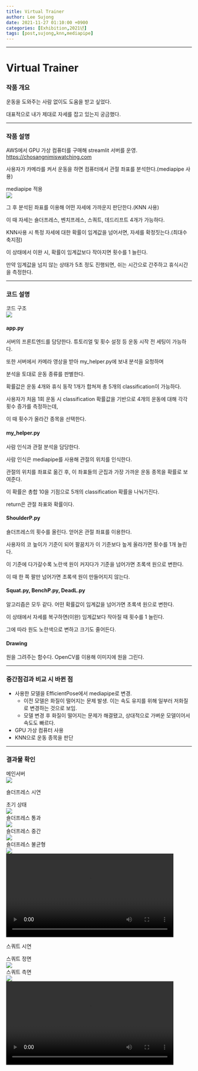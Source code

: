 ```yaml
---
title: Virtual Trainer
author: Lee Sujong
date: 2021-11-27 01:10:00 +0900
categories: [Exhibition,2021년]
tags: [post,sujong,knn,mediapipe] 
---
```


------------------------------------------
# Virtual Trainer

### 작품 개요
운동을 도와주는 사람 없이도 도움을 받고 싶었다.

대표적으로 내가 제대로 자세를 잡고 있는지 궁금했다.

---

### 작품 설명

AWS에서 GPU 가상 컴퓨터를 구매해 streamlit 서버를 운영. <a href="https://chosangnimiswatching.com" target="_blank">https://chosangnimiswatching.com</a>  

사용자가 카메라를 켜서 운동을 하면 컴퓨터에서 관절 좌표를 분석한다.(mediapipe 사용)
<div class="row">
    <div style="width: 50%">
        <figcaption>mediapipe 적용</figcaption>
        <img src="/assets/img/post/2021-11-27-VirtualTrainer/test0.jpg">
    </div>
</div>

그 후 분석된 좌표를 이용해 어떤 자세에 가까운지 판단한다.(KNN 사용)

이 때 자세는 숄더프레스, 벤치프레스, 스쿼트, 데드리프트 4개가 가능하다.

KNN사용 시 특정 자세에 대한 확률이 임계값을 넘어서면, 자세를 확정짓는다.(최대수축지점)

이 상태에서 이완 시, 확률이 임계값보다 작아지면 횟수를 1 늘린다.

만약 임계값을 넘지 않는 상태가 5초 정도 진행되면, 쉬는 시간으로 간주하고 휴식시간을 측정한다.

-----
### 코드 설명

<div class="row">
    <div style="width: 100%">
        <figcaption>코드 구조</figcaption>
        <img src="/assets/img/post/2021-11-27-VirtualTrainer/Constructure.png">
    </div>
</div>

#### app.py

서버의 프론트엔드를 담당한다. 튜토리얼 및 횟수 설정 등 운동 시작 전 세팅이 가능하다.

또한 서버에서 카메라 영상을 받아 my_helper.py에 보내 분석을 요청하며

분석을 토대로 운동 종류를 판별한다.

확률값은 운동 4개와 휴식 동작 1개가 합쳐져 총 5개의 classification이 가능하다.

사용자가 처음 1회 운동 시 classification 확률값을 기반으로 4개의 운동에 대해 각각 횟수 증가를 측정하는데,

이 때 횟수가 올라간 종목을 선택한다.

#### my_helper.py

사람 인식과 관절 분석을 담당한다.

사람 인식은 mediapipe를 사용해 관절의 위치를 인식한다.

관절의 위치를 좌표로 옮긴 후, 이 좌표들의 군집과 가장 가까운 운동 종목을 확률로 보여준다.

이 확률은 총합 10을 기점으로 5개의 classification 확률을 나눠가진다.

return은 관절 좌표와 확률이다.

#### ShoulderP.py

숄더프레스의 횟수를 올린다. 얻어온 관절 좌표를 이용한다.

사용자의 코 높이가 기준이 되어 팔꿈치가 이 기준보다 높게 올라가면 횟수를 1개 늘린다.

이 기준에 다가갈수록 노란색 원이 커지다가 기준을 넘어가면 초록색 원으로 변한다.

이 때 한 쪽 팔만 넘어가면 초록색 원이 만들어지지 않는다.

#### Squat.py, BenchP.py, DeadL.py

알고리즘은 모두 같다. 어떤 확률값이 임계값을 넘어가면 초록색 원으로 변한다.

이 상태에서 자세를 복구하면(이완) 임계값보다 작아질 때 횟수를 1 늘린다.

그에 따라 원도 노란색으로 변하고 크기도 줄어든다.

#### Drawing

원을 그려주는 함수다. OpenCV를 이용해 이미지에 원을 그린다. 

-----
### 중간점검과 비교 시 바뀐 점

- 사용한 모델을 EfficientPose에서 mediapipe로 변경.
  - 이전 모델은 화질이 떨어지는 문제 발생. 이는 속도 유지를 위해 일부러 저화질로 변경하는 것으로 보임.
  - 모델 변경 후 화질이 떨어지는 문제가 해결됐고, 상대적으로 가벼운 모델이어서 속도도 빠르다.
- GPU 가상 컴퓨터 사용
- KNN으로 운동 종목을 판단

-------
### 결과물 확인 

<div class="row">
    <div style="width: 50%">
        <figcaption>메인서버</figcaption>
        <img src="/assets/img/post/2021-11-27-VirtualTrainer/main.png">
    </div>
</div>

숄더프레스 시연
<div class="row">
    <div style="width: 50%">
        <figcaption>초기 상태</figcaption></figcaption>
        <img src="/assets/img/post/2021-11-27-VirtualTrainer/first.png">
    </div>
</div>
<div class="row">
    <div style="width: 50%">
        <figcaption>숄더프레스 통과</figcaption>
        <img src="/assets/img/post/2021-11-27-VirtualTrainer/SPGreen.png">
    </div>
</div>
<div class="row">
    <div style="width: 50%">
        <figcaption>숄더프레스 중간</figcaption>
        <img src="/assets/img/post/2021-11-27-VirtualTrainer/SPYellow.png">
    </div>
</div>
<div class="row">
    <div style="width: 50%">
        <figcaption>숄더프레스 불균형</figcaption>
        <img src="/assets/img/post/2021-11-27-VirtualTrainer/SPNope.png">
    </div>
</div>

<video controls width="90%">
    <source src="/assets/img/post/2021-11-27-VirtualTrainer/ShoulderP.mp4">
</video>

스쿼트 시연
<div class="row">
    <div style="width: 50%">
        <figcaption>스쿼트 정면</figcaption>
        <img src="/assets/img/post/2021-11-27-VirtualTrainer/frontsq.png">
    </div>
</div><div class="row">
    <div style="width: 50%">
        <figcaption>스쿼트 측면</figcaption>
        <img src="/assets/img/post/2021-11-27-VirtualTrainer/sidesq.png">
    </div>
</div>
<video controls width="90%">
    <source src="/assets/img/post/2021-11-27-VirtualTrainer/squat.mp4">
</video>
